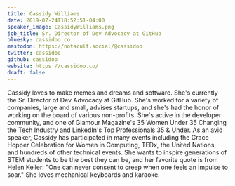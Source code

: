 ```yaml
---
title: Cassidy Williams
date: 2019-07-24T18:52:51-04:00
speaker_image: CassidyWilliams.png
job_title: Sr. Director of Dev Advocacy at GitHub
bluesky: cassidoo.co
mastodon: https://notacult.social/@cassidoo
twitter: cassidoo
github: cassidoo
website: https://cassidoo.co/
draft: false
---
```


Cassidy loves to make memes and dreams and software. She's currently the Sr. Director of Dev Advocacy at GitHub. She's worked for a variety of companies, large and small, advises startups, and she's had the honor of working on the board of various non-profits. She's active in the developer community, and one of Glamour Magazine's 35 Women Under 35 Changing the Tech Industry and LinkedIn's Top Professionals 35 & Under. As an avid speaker, Cassidy has participated in many events including the Grace Hopper Celebration for Women in Computing, TEDx, the United Nations, and hundreds of other technical events. She wants to inspire generations of STEM students to be the best they can be, and her favorite quote is from Helen Keller: "One can never consent to creep when one feels an impulse to soar." She loves mechanical keyboards and karaoke.
